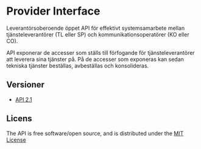 # Provider Interface

Leverantörsoberoende öppet API för effektivt systemsamarbete mellan tjänsteleverantörer (TL eller SP) och kommunikationsoperatörer (KO eller CO).

API exponerar de accesser som ställs till förfogande för tjänsteleverantörer att leverera sina tjänster på. På de accesser som exponeras kan sedan tekniska tjänster beställas, avbeställas och konsolideras.

## Versioner

* [API 2.1](docs/provider_api_2.1/index.html)

## Licens

The API is free software/open source, and is distributed under the [MIT License](http://opensource.org/licenses/MIT)
